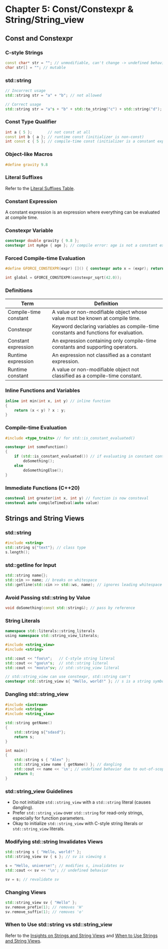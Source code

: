 # Chapter 5: Const/Constexpr & String/String_view

## Const and Constexpr

### C-style Strings

```cpp
const char* str = ""; // unmodifiable, can't change -> undefined behavior
char str[] = ""; // mutable
```

### std::string

```cpp
// Incorrect usage
std::string str = "a" + "b"; // not allowed

// Correct usage
std::string str = "a"s + "b" + std::to_string("c") + std::string("d");
```

### Const Type Qualifier

```cpp
int a { 5 };       // not const at all
const int b { a }; // runtime const (initializer is non-const)
int const c { 5 }; // compile-time const (initializer is a constant expression)
```

### Object-like Macros

```cpp
#define gravity 9.8
```

### Literal Suffixes

Refer to the [Literal Suffixes Table](https://www.notion.so/Literal-suffixes-table-adf201da48aa423c99931c32c8bb5629?pvs=21).

### Constant Expression

A constant expression is an expression where everything can be evaluated at compile time.

### Constexpr Variable

```cpp
constexpr double gravity { 9.8 };
constexpr int myAge { age }; // compile error: age is not a constant expression
```

### Forced Compile-time Evaluation

```cpp
#define GFORCE_CONSTEXPR(expr) []() { constexpr auto x = (expr); return x; }()

int global = GFORCE_CONSTEXPR(constexpr_sqrt(42.0));
```

### Definitions

| **Term**                | **Definition**                                                                      |
|-------------------------|-------------------------------------------------------------------------------------|
| Compile-time constant   | A value or non-modifiable object whose value must be known at compile time.          |
| Constexpr               | Keyword declaring variables as compile-time constants and functions for evaluation.  |
| Constant expression     | An expression containing only compile-time constants and supporting operators.       |
| Runtime expression      | An expression not classified as a constant expression.                              |
| Runtime constant        | A value or non-modifiable object not classified as a compile-time constant.          |

### Inline Functions and Variables

```cpp
inline int min(int x, int y) // inline function
{
    return (x < y) ? x : y;
}
```

### Compile-time Evaluation

```cpp
#include <type_traits> // for std::is_constant_evaluated()

constexpr int someFunction()
{
    if (std::is_constant_evaluated()) // if evaluating in constant context
        doSomething();
    else
        doSomethingElse();
}
```

### Immediate Functions (C++20)

```cpp
consteval int greater(int x, int y) // function is now consteval
consteval auto compileTimeEval(auto value)
```

## Strings and String Views

### std::string

```cpp
#include <string>
std::string s{"text"}; // class type
s.length();
```

### std::getline for Input

```cpp
std::string name{};
std::cin >> name; // breaks on whitespace
std::getline(std::cin >> std::ws, name); // ignores leading whitespace
```

### Avoid Passing std::string by Value

```cpp
void doSomething(const std::string&); // pass by reference
```

### String Literals

```cpp
namespace std::literals::string_literals
using namespace std::string_view_literals;

#include <string_view>
#include <string>

std::cout << "foo\n";   // C-style string literal
std::cout << "goo\n"s;  // std::string literal
std::cout << "moo\n"sv; // std::string_view literal

// std::string_view can use constexpr, std::string can't
constexpr std::string_view s{ "Hello, world!" }; // s is a string symbolic constant
```

### Dangling std::string_view

```cpp
#include <iostream>
#include <string>
#include <string_view>

std::string getName()
{
    std::string s{"sdasd"};
    return s;
}

int main()
{
    std::string s { "Alex" };
    std::string_view name { getName() }; // dangling
    std::cout << name << '\n'; // undefined behavior due to out-of-scope
    return 0;
}
```

### std::string_view Guidelines

- Do not initialize `std::string_view` with a `std::string` literal (causes dangling).
- Prefer `std::string_view` over `std::string` for read-only strings, especially for function parameters.
- Okay to initialize `std::string_view` with C-style string literals or `std::string_view` literals.

### Modifying std::string Invalidates Views

```cpp
std::string s { "Hello, world!" };
std::string_view sv { s }; // sv is viewing s

s = "Hello, universe!"; // modifies s, invalidates sv
std::cout << sv << '\n'; // undefined behavior

sv = s; // revalidate sv
```

### Changing Views

```cpp
std::string_view sv { "Hello" };
sv.remove_prefix(1); // removes 'H'
sv.remove_suffix(1); // removes 'o'
```

### When to Use std::string vs std::string_view

Refer to the [Insights on Strings and String Views](https://www.notion.so/Insights-S-SV-a6a0cefcdaf544c9aa7ba62ecc68fa25?pvs=21) and [When to Use Strings and String Views](https://www.notion.so/When-use-S-VS-1bb8ed9695e2491f87685e7a47a76e75?pvs=21).

